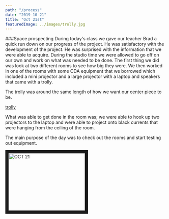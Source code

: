 ```yaml
---
path: "/process"
date: "2019-10-21"
title: "Oct 21st"
featuredImage: ../images/trolly.jpg
---
```


###Space prospecting
During today's class we gave our teacher Brad a quick run down on our progress of the project. He was satisfactory with the development of the project. He was surprised with the information that we were able to acquire.
During the studio time we were allowed to go off on our own and work on what was needed to be done. The first thing we did was look at two different rooms to see how big they were. We then worked in one of the rooms with some CDA equipment that we borrowed which included a mini projector and a large projector with a laptop and speakers that came with a trolly.

The trolly was around the same length of how we want our center piece to be.

[trolly](https://github.com/adam-p/markdown-here/raw/master/src/common/images/icon48.png "measurements of trolly")



What was able to get done in the room was; we were able to hook up two projectors to the laptop and were able to project onto black currents that were hanging from the ceiling of the room.

The main purpose of the day was to check out the rooms and start testing out equipment.

<a href="https://www.youtube.com/watch?v=dCl8yg0B_MY
" target="_blank"><img src="https://www.youtube.com/watch?v=dCl8yg0B_MY"
alt="OCT 21" width="240" height="180" border="10" /></a>  
